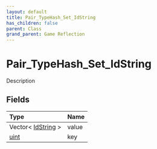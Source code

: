 ```yaml
---
layout: default
title: Pair_TypeHash_Set_IdString
has_children: false
parent: Class
grand_parent: Game Reflection
---
```

# Pair_TypeHash_Set_IdString
Description 

## Fields

| Type | Name |
|:----------|:--------------|
| Vector< [IdString](/riftbreaker-wiki/docs/game-reflection/components/id_string/) > | value |
| [uint](/riftbreaker-wiki/docs/game-reflection/components/uint/) | key |

